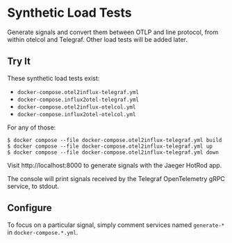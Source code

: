# Synthetic Load Tests

Generate signals and convert them between OTLP and line protocol,
from within otelcol and Telegraf.
Other load tests will be added later.

## Try It

These synthetic load tests exist:
- `docker-compose.otel2influx-telegraf.yml`
- `docker-compose.influx2otel-telegraf.yml`
- `docker-compose.otel2influx-otelcol.yml`
- `docker-compose.influx2otel-otelcol.yml`

For any of those:
```console
$ docker compose --file docker-compose.otel2influx-telegraf.yml build
$ docker compose --file docker-compose.otel2influx-telegraf.yml up
$ docker compose --file docker-compose.otel2influx-telegraf.yml down
```

Visit http://localhost:8000 to generate signals with the Jaeger HotRod app.

The console will print signals received by the Telegraf OpenTelemetry gRPC service, to stdout.

## Configure

To focus on a particular signal, simply comment services named `generate-*` in `docker-compose.*.yml`.
